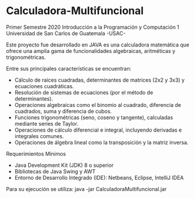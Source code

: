 # Calculadora-Multifuncional
Primer Semestre 2020
Introducción a la Programación y Computación 1
Universidad de San Carlos de Guatemala -USAC-

Este proyecto fue desarrollado en JAVA es una calculadora matemática que ofrece una amplia gama de funcionalidades algebraicas, aritméticas y trigonométricas. 

Entre sus principales características se encuentran:

* Cálculo de raíces cuadradas, determinantes de matrices (2x2 y 3x3) y ecuaciones cuadráticas.
* Resolución de sistemas de ecuaciones (por el método de determinantes).
* Operaciones algebraicas como el binomio al cuadrado, diferencia de cuadrados, suma y diferencia de cubos.
* Funciones trigonométricas (seno, coseno y tangente), calculadas mediante series de Taylor.
* Operaciones de cálculo diferencial e integral, incluyendo derivadas e integrales comunes.
* Operaciones de álgebra lineal como la transposición y la matriz inversa.

Requerimientos Mínimos
- Java Development Kit (JDK) 8 o superior
- Bibliotecas de Java Swing y AWT
- Entorno de Desarrollo Integrado (IDE): Netbeans, Eclipse, IntelliJ IDEA
  
Para su ejecución se utiliza: java -jar CalculadoraMultifuncional.jar
